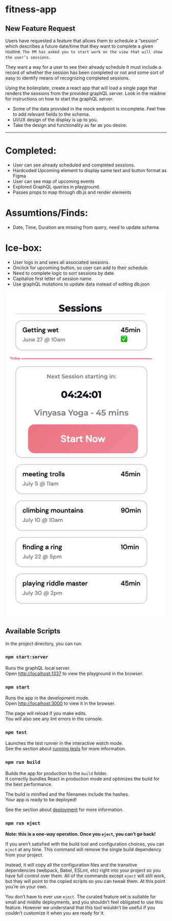 # fitness-app

## New Feature Request

Users have requested a feature that allows them to schedule a “session” which describes a future date/time that they want to complete a given routine. `The PM has asked you to start work on the view that will show the user’s sessions.`

They want a way for a user to see their already schedule
It must include a record of whether the session has been completed or not and some sort of easy to identify means of recognizing completed sessions.

Using the boilerplate, create a react app that will load a single page that renders the sessions from the provided graphQL server. Look in the readme for instructions on how to start the graphQL server.

- Some of the data provided in the mock endpoint is incomplete. Feel free to add relevant fields to the schema.
- UI/UX design of the display is up to you.
- Take the design and functionality as far as you desire.


______________
# Completed:
* User can see already scheduled and completed sessions.
* Hardcoded Upcoming element to display same text and button format as Figma
* User can see map of upcoming events
* Explored GraphQL queries in playground.
* Passes props to map through db.js and render elements


# Assumtions/Finds:
* Date, Time, Duration are missing from query, need to update schema

# Ice-box:
* User logs in and sees all associated sessions.
* Onclick for upcomiing button, so user can add to their schedule.
* Need to complete logic to sort sessions by date.
* Capitalize first letter of session name
* Use graphQL mutations to update data instead of editing db.json




![Image of Front-end](./public/images/fitness-app.png)


## Available Scripts

In the project directory, you can run:

### `npm start:server`

Runs the graphQL local server.\
Open [http://localhost:1337](http://localhost:1337) to view the playground in the browser.

### `npm start`

Runs the app in the development mode.\
Open [http://localhost:3000](http://localhost:3000) to view it in the browser.

The page will reload if you make edits.\
You will also see any lint errors in the console.

### `npm test`

Launches the test runner in the interactive watch mode.\
See the section about [running tests](https://facebook.github.io/create-react-app/docs/running-tests) for more information.

### `npm run build`

Builds the app for production to the `build` folder.\
It correctly bundles React in production mode and optimizes the build for the best performance.

The build is minified and the filenames include the hashes.\
Your app is ready to be deployed!

See the section about [deployment](https://facebook.github.io/create-react-app/docs/deployment) for more information.

### `npm run eject`

**Note: this is a one-way operation. Once you `eject`, you can’t go back!**

If you aren’t satisfied with the build tool and configuration choices, you can `eject` at any time. This command will remove the single build dependency from your project.

Instead, it will copy all the configuration files and the transitive dependencies (webpack, Babel, ESLint, etc) right into your project so you have full control over them. All of the commands except `eject` will still work, but they will point to the copied scripts so you can tweak them. At this point you’re on your own.

You don’t have to ever use `eject`. The curated feature set is suitable for small and middle deployments, and you shouldn’t feel obligated to use this feature. However we understand that this tool wouldn’t be useful if you couldn’t customize it when you are ready for it.

